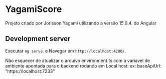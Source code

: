 # YagamiScore

Projeto criado por Jorisson Yagami utilizando a versão 15.0.4. do Angular

## Development server

Executar `ng serve`. e Navegar em `http://localhost:4200/`.

Não esquecer de atualizar o arquivo environment.ts com a variavel de ambiente apontada para o backend rodando em Local host:
ex: baseApiUrl: "https://localhost:7233"
